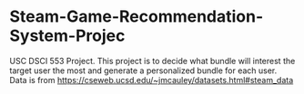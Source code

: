 # Steam-Game-Recommendation-System-Projec
USC DSCI 553 Project. This project is to decide what bundle will interest the target user the most and generate a personalized bundle for each user. Data is from https://cseweb.ucsd.edu/~jmcauley/datasets.html#steam_data
